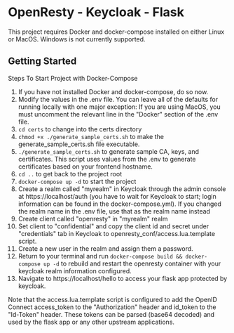 # OpenResty - Keycloak - Flask
This project requires Docker and docker-compose installed on either Linux or MacOS.  Windows is not currently supported.

## Getting Started
Steps To Start Project with Docker-Compose
1. If you have not installed Docker and docker-compose, do so now.
2. Modify the values in the .env file.  You can leave all of the defaults for running locally with one major exception: If you are using MacOS, you must uncomment the relevant line in the "Docker" section of the .env file.
3. `cd certs` to change into the certs directory
4. `chmod +x ./generate_sample_certs.sh` to make the generate_sample_certs.sh file executable.
5. `./generate_sample_certs.sh` to generate sample CA, keys, and certificates.  This script uses values from the .env to generate certificates based on your frontend hostname.
6. `cd ..` to get back to the project root
7. `docker-compose up -d` to start the project
8. Create a realm called "myrealm" in Keycloak through the admin console at https://localhost/auth (you have to wait for Keycloak to start; login information can be found in the docker-compose.yml).  If you changed the realm name in the .env file, use that as the realm name instead
9. Create client called "openresty" in "myrealm" realm
10. Set client to "confidential" and copy the client id and secret under "credentials" tab in Keycloak to openresty_conf/access.lua.template script.
11. Create a new user in the realm and assign them a password.
11. Return to your terminal and run `docker-compose build && docker-compose up -d` to rebuild and restart the openresty container with your keycloak realm information configured.
12. Navigate to https://localhost/hello to access your flask app protected by keycloak.

Note that the access.lua.template script is configured to add the OpenID Connect access_token to the "Authorization" header and id_token to the "Id-Token" header.  These tokens can be parsed (base64 decoded) and used by the flask app or any other upstream applications.